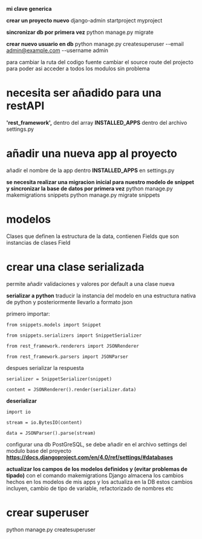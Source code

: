 **mi clave generica**

**crear un proyecto nuevo**
django-admin startproject myproject

**sincronizar db por primera vez**
python manage.py migrate

**crear nuevo usuario en db**
python manage.py createsuperuser --email admin@example.com --username admin

para cambiar la ruta del codigo fuente cambiar el source route del projecto para poder asi acceder a todos los modulos
sin problema

# necesita ser añadido para una restAPI

**'rest_framework',** dentro del array **INSTALLED_APPS** dentro del archivo settings.py

# añadir una nueva app al proyecto

añadir el nombre de la app dentro **INSTALLED_APPS** en settings.py

**se necesita realizar una migracion inicial para nuestro modelo de snippet y sincronizar la base de datos por primera
vez**
python manage.py makemigrations snippets python manage.py migrate snippets

# modelos

Clases que definen la estructura de la data, contienen Fields que son instancias de clases Field

# crear una clase serializada

permite añadir validaciones y valores por default a una clase nueva

**serializar a python**
traducir la instancia del modelo en una estructura nativa de python y posteriormente llevarlo a formato json

primero importar:

`from snippets.models import Snippet`

`from snippets.serializers import SnippetSerializer`

`from rest_framework.renderers import JSONRenderer`

`from rest_framework.parsers import JSONParser`

despues serializar la respuesta

`serializer = SnippetSerializer(snippet)`

`content = JSONRenderer().render(serializer.data)`

**deserializar**

`import io`

`stream = io.BytesIO(content)`

`data = JSONParser().parse(stream)`

configurar una db PostGreSQL, se debe añadir en el archivo settings del modulo base del proyecto
**https://docs.djangoproject.com/en/4.0/ref/settings/#databases**

**actualizar los campos de los modelos definidos y (evitar problemas de tipado)**
con el comando makemigrations Django almacena los cambios hechos en los modelos de mis apps y los actualiza en la DB
estos cambios incluyen, cambio de tipo de variable, refactorizado de nombres etc

# crear superuser

python manage.py createsuperuser
